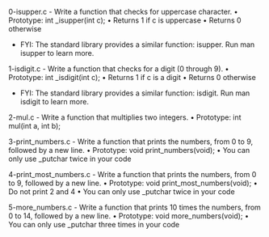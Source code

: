 0-isupper.c - Write a function that checks for uppercase character.
      • Prototype: int _isupper(int c);
      • Returns 1 if c is uppercase
      • Returns 0 otherwise
 - FYI: The standard library provides a similar function: isupper. Run man isupper to learn more.

1-isdigit.c - Write a function that checks for a digit (0 through 9).
      • Prototype: int _isdigit(int c);
      • Returns 1 if c is a digit
      • Returns 0 otherwise
 - FYI: The standard library provides a similar function: isdigit. Run man isdigit to learn more.

2-mul.c - Write a function that multiplies two integers.
      • Prototype: int mul(int a, int b);

3-print_numbers.c - Write a function that prints the numbers, from 0 to 9, followed by a new line.
      • Prototype: void print_numbers(void);
      • You can only use _putchar twice in your code

4-print_most_numbers.c - Write a function that prints the numbers, from 0 to 9, followed by a new line.
      • Prototype: void print_most_numbers(void);
      • Do not print 2 and 4
      • You can only use _putchar twice in your code

5-more_numbers.c - Write a function that prints 10 times the numbers, from 0 to 14, followed by a new line.
      • Prototype: void more_numbers(void);
      • You can only use _putchar three times in your code

